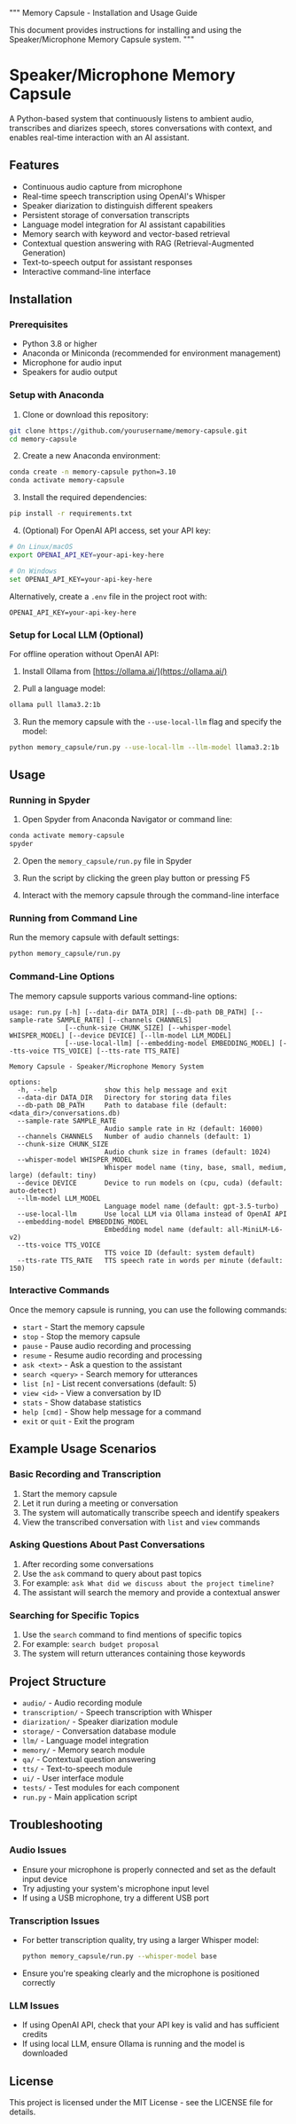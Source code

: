 """
Memory Capsule - Installation and Usage Guide

This document provides instructions for installing and using the Speaker/Microphone Memory Capsule system.
"""

# Speaker/Microphone Memory Capsule

A Python-based system that continuously listens to ambient audio, transcribes and diarizes speech, 
stores conversations with context, and enables real-time interaction with an AI assistant.

## Features

- Continuous audio capture from microphone
- Real-time speech transcription using OpenAI's Whisper
- Speaker diarization to distinguish different speakers
- Persistent storage of conversation transcripts
- Language model integration for AI assistant capabilities
- Memory search with keyword and vector-based retrieval
- Contextual question answering with RAG (Retrieval-Augmented Generation)
- Text-to-speech output for assistant responses
- Interactive command-line interface

## Installation

### Prerequisites

- Python 3.8 or higher
- Anaconda or Miniconda (recommended for environment management)
- Microphone for audio input
- Speakers for audio output

### Setup with Anaconda

1. Clone or download this repository:

```bash
git clone https://github.com/yourusername/memory-capsule.git
cd memory-capsule
```

2. Create a new Anaconda environment:

```bash
conda create -n memory-capsule python=3.10
conda activate memory-capsule
```

3. Install the required dependencies:

```bash
pip install -r requirements.txt
```

4. (Optional) For OpenAI API access, set your API key:

```bash
# On Linux/macOS
export OPENAI_API_KEY=your-api-key-here

# On Windows
set OPENAI_API_KEY=your-api-key-here
```

Alternatively, create a `.env` file in the project root with:

```
OPENAI_API_KEY=your-api-key-here
```

### Setup for Local LLM (Optional)

For offline operation without OpenAI API:

1. Install Ollama from [https://ollama.ai/](https://ollama.ai/)

2. Pull a language model:

```bash
ollama pull llama3.2:1b
```

3. Run the memory capsule with the `--use-local-llm` flag and specify the model:

```bash
python memory_capsule/run.py --use-local-llm --llm-model llama3.2:1b
```

## Usage

### Running in Spyder

1. Open Spyder from Anaconda Navigator or command line:

```bash
conda activate memory-capsule
spyder
```

2. Open the `memory_capsule/run.py` file in Spyder

3. Run the script by clicking the green play button or pressing F5

4. Interact with the memory capsule through the command-line interface

### Running from Command Line

Run the memory capsule with default settings:

```bash
python memory_capsule/run.py
```

### Command-Line Options

The memory capsule supports various command-line options:

```
usage: run.py [-h] [--data-dir DATA_DIR] [--db-path DB_PATH] [--sample-rate SAMPLE_RATE] [--channels CHANNELS]
              [--chunk-size CHUNK_SIZE] [--whisper-model WHISPER_MODEL] [--device DEVICE] [--llm-model LLM_MODEL]
              [--use-local-llm] [--embedding-model EMBEDDING_MODEL] [--tts-voice TTS_VOICE] [--tts-rate TTS_RATE]

Memory Capsule - Speaker/Microphone Memory System

options:
  -h, --help            show this help message and exit
  --data-dir DATA_DIR   Directory for storing data files
  --db-path DB_PATH     Path to database file (default: <data_dir>/conversations.db)
  --sample-rate SAMPLE_RATE
                        Audio sample rate in Hz (default: 16000)
  --channels CHANNELS   Number of audio channels (default: 1)
  --chunk-size CHUNK_SIZE
                        Audio chunk size in frames (default: 1024)
  --whisper-model WHISPER_MODEL
                        Whisper model name (tiny, base, small, medium, large) (default: tiny)
  --device DEVICE       Device to run models on (cpu, cuda) (default: auto-detect)
  --llm-model LLM_MODEL
                        Language model name (default: gpt-3.5-turbo)
  --use-local-llm       Use local LLM via Ollama instead of OpenAI API
  --embedding-model EMBEDDING_MODEL
                        Embedding model name (default: all-MiniLM-L6-v2)
  --tts-voice TTS_VOICE
                        TTS voice ID (default: system default)
  --tts-rate TTS_RATE   TTS speech rate in words per minute (default: 150)
```

### Interactive Commands

Once the memory capsule is running, you can use the following commands:

- `start` - Start the memory capsule
- `stop` - Stop the memory capsule
- `pause` - Pause audio recording and processing
- `resume` - Resume audio recording and processing
- `ask <text>` - Ask a question to the assistant
- `search <query>` - Search memory for utterances
- `list [n]` - List recent conversations (default: 5)
- `view <id>` - View a conversation by ID
- `stats` - Show database statistics
- `help [cmd]` - Show help message for a command
- `exit` or `quit` - Exit the program

## Example Usage Scenarios

### Basic Recording and Transcription

1. Start the memory capsule
2. Let it run during a meeting or conversation
3. The system will automatically transcribe speech and identify speakers
4. View the transcribed conversation with `list` and `view` commands

### Asking Questions About Past Conversations

1. After recording some conversations
2. Use the `ask` command to query about past topics
3. For example: `ask What did we discuss about the project timeline?`
4. The assistant will search the memory and provide a contextual answer

### Searching for Specific Topics

1. Use the `search` command to find mentions of specific topics
2. For example: `search budget proposal`
3. The system will return utterances containing those keywords

## Project Structure

- `audio/` - Audio recording module
- `transcription/` - Speech transcription with Whisper
- `diarization/` - Speaker diarization module
- `storage/` - Conversation database module
- `llm/` - Language model integration
- `memory/` - Memory search module
- `qa/` - Contextual question answering
- `tts/` - Text-to-speech module
- `ui/` - User interface module
- `tests/` - Test modules for each component
- `run.py` - Main application script

## Troubleshooting

### Audio Issues

- Ensure your microphone is properly connected and set as the default input device
- Try adjusting your system's microphone input level
- If using a USB microphone, try a different USB port

### Transcription Issues

- For better transcription quality, try using a larger Whisper model:
  ```bash
  python memory_capsule/run.py --whisper-model base
  ```
- Ensure you're speaking clearly and the microphone is positioned correctly

### LLM Issues

- If using OpenAI API, check that your API key is valid and has sufficient credits
- If using local LLM, ensure Ollama is running and the model is downloaded

## License

This project is licensed under the MIT License - see the LICENSE file for details.
